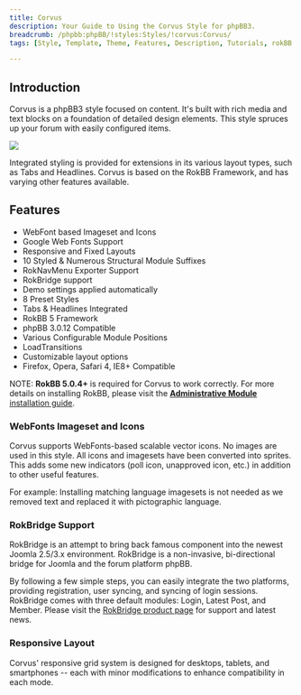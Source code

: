 ```yaml
---
title: Corvus
description: Your Guide to Using the Corvus Style for phpBB3.
breadcrumb: /phpbb:phpBB/!styles:Styles/!corvus:Corvus/
tags: [Style, Template, Theme, Features, Description, Tutorials, rokBB 5]

---
```


Introduction
-----

Corvus is a phpBB3 style focused on content. It's built with rich media and text blocks on a foundation of detailed design elements. This style spruces up your forum with easily configured items. 

![][style]

Integrated styling is provided for extensions in its various layout types, such as Tabs and Headlines. Corvus is based on the RokBB Framework, and has varying other features available.

Features
-----

* WebFont based Imageset and Icons
* Google Web Fonts Support
* Responsive and Fixed Layouts
* 10 Styled & Numerous Structural Module Suffixes
* RokNavMenu Exporter Support
* RokBridge support
* Demo settings applied automatically
* 8 Preset Styles
* Tabs & Headlines Integrated
* RokBB 5 Framework
* phpBB 3.0.12 Compatible
* Various Configurable Module Positions
* LoadTransitions
* Customizable layout options
* Firefox, Opera, Safari 4, IE8+ Compatible

NOTE: **RokBB 5.0.4+** is required for Corvus to work correctly. For more details on installing RokBB, please visit the [**Administrative Module** installation guide][adminguide].

### WebFonts Imageset and Icons

Corvus supports WebFonts-based scalable vector icons. No images are used in this style. All icons and imagesets have been converted into sprites. This adds some new indicators (poll icon, unapproved icon, etc.) in addition to other useful features. 

For example: Installing matching language imagesets is not needed as we removed text and replaced it with pictographic language.

### RokBridge Support

RokBridge is an attempt to bring back famous component into the newest Joomla 2.5/3.x environment. RokBridge is a non-invasive, bi-directional bridge for Joomla and the forum platform phpBB. 

By following a few simple steps, you can easily integrate the two platforms, providing registration, user syncing, and syncing of login sessions. RokBridge comes with three default modules: Login, Latest Post, and Member. Please visit the [RokBridge product page][rokbridge] for support and latest news.

### Responsive Layout

Corvus' responsive grid system is designed for desktops, tablets, and smartphones -- each with minor modifications to enhance compatibility in each mode.

[adminguide]: ../../start/styles.md#installing-administrative-modules
[style]: assets/corvus.jpeg
[rokbridge]: http://www.rockettheme.com/extensions-joomla/rokbridge